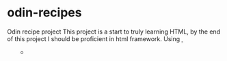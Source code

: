 # odin-recipes
Odin recipe project
This project is a start to truly learning HTML, by the end of this project I should be proficient in html framework. Using <em> <strong> <a href> <img src> <img alt><ol> <ul> <li>